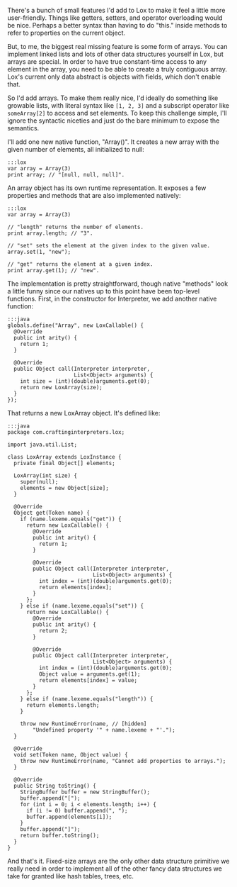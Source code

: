 There's a bunch of small features I'd add to Lox to make it feel a little more
user-friendly. Things like getters, setters, and operator overloading would be
nice. Perhaps a better syntax than having to do "this." inside methods to refer
to properties on the current object.

But, to me, the biggest real missing feature is some form of arrays. You can
implement linked lists and lots of other data structures yourself in Lox, but
arrays are special. In order to have true constant-time access to any element in
the array, you need to be able to create a truly contiguous array. Lox's current
only data abstract is objects with fields, which don't enable that.

So I'd add arrays. To make them really nice, I'd ideally do something like
growable lists, with literal syntax like `[1, 2, 3]` and a subscript operator
like `someArray[2]` to access and set elements. To keep this challenge simple,
I'll ignore the syntactic niceties and just do the bare minimum to expose the
semantics.

I'll add one new native function, "Array()". It creates a new array with the
given number of elements, all initialized to null:

    :::lox
    var array = Array(3)
    print array; // "[null, null, null]".

An array object has its own runtime representation. It exposes a few properties
and methods that are also implemented natively:

    :::lox
    var array = Array(3)

    // "length" returns the number of elements.
    print array.length; // "3".

    // "set" sets the element at the given index to the given value.
    array.set(1, "new");

    // "get" returns the element at a given index.
    print array.get(1); // "new".

The implementation is pretty straightforward, though native "methods" look a
little funny since our natives up to this point have been top-level functions.
First, in the constructor for Interpreter, we add another native function:

    :::java
    globals.define("Array", new LoxCallable() {
      @Override
      public int arity() {
        return 1;
      }

      @Override
      public Object call(Interpreter interpreter,
                         List<Object> arguments) {
        int size = (int)(double)arguments.get(0);
        return new LoxArray(size);
      }
    });

That returns a new LoxArray object. It's defined like:

    :::java
    package com.craftinginterpreters.lox;

    import java.util.List;

    class LoxArray extends LoxInstance {
      private final Object[] elements;

      LoxArray(int size) {
        super(null);
        elements = new Object[size];
      }

      @Override
      Object get(Token name) {
        if (name.lexeme.equals("get")) {
          return new LoxCallable() {
            @Override
            public int arity() {
              return 1;
            }

            @Override
            public Object call(Interpreter interpreter,
                               List<Object> arguments) {
              int index = (int)(double)arguments.get(0);
              return elements[index];
            }
          };
        } else if (name.lexeme.equals("set")) {
          return new LoxCallable() {
            @Override
            public int arity() {
              return 2;
            }

            @Override
            public Object call(Interpreter interpreter,
                               List<Object> arguments) {
              int index = (int)(double)arguments.get(0);
              Object value = arguments.get(1);
              return elements[index] = value;
            }
          };
        } else if (name.lexeme.equals("length")) {
          return elements.length;
        }

        throw new RuntimeError(name, // [hidden]
            "Undefined property '" + name.lexeme + "'.");
      }

      @Override
      void set(Token name, Object value) {
        throw new RuntimeError(name, "Cannot add properties to arrays.");
      }

      @Override
      public String toString() {
        StringBuffer buffer = new StringBuffer();
        buffer.append("[");
        for (int i = 0; i < elements.length; i++) {
          if (i != 0) buffer.append(", ");
          buffer.append(elements[i]);
        }
        buffer.append("]");
        return buffer.toString();
      }
    }

And that's it. Fixed-size arrays are the only other data structure primitive we
really need in order to implement all of the other fancy data structures we take
for granted like hash tables, trees, etc.
